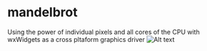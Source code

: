 # mandelbrot
Using the power of individual pixels and all cores of the CPU with wxWidgets as a cross pltaform graphics driver
![Alt text](github_mandelbrot_screenshot?raw=true "Screenshot")
